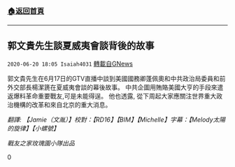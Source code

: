 ###  [:house:返回首頁](https://github.com/ourhimalayas/txt)
---

## 郭文貴先生談夏威夷會談背後的故事
`2020-06-20 18:05 Isaiah4031` [轉載自GNews](https://gnews.org/zh-hant/240751/)

郭文貴先生在6月17日的GTV直播中談到美國國務卿蓬佩奧和中共政治局委員和前外交部長楊潔篪在夏威夷會談的幕後故事。 中共企圖用賄賂美國大亨的手段來遣返爆料革命重要戰友,可是未能得逞。 他也透露, 從下周起大家應關注世界重大政治機構的改革和來自北京的重大消息。

*翻譯: 【Jamie（文胤）】校對：【RD16】【BIM】【Michelle】字幕：【Melody太陽的旋律】【小螺號】*

*戰友之家玫瑰園小隊出品*

0
